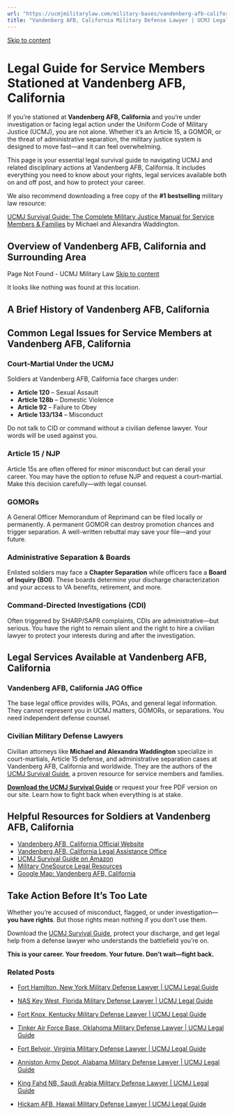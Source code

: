 ```yaml
---
url: "https://ucmjmilitarylaw.com/military-bases/vandenberg-afb-california-military-defense-lawyer-ucmj-legal-guide/"
title: "Vandenberg AFB, California Military Defense Lawyer | UCMJ Legal Guide"
---
```


[Skip to content](https://ucmjmilitarylaw.com/military-bases/vandenberg-afb-california-military-defense-lawyer-ucmj-legal-guide/#content)

# Legal Guide for Service Members Stationed at Vandenberg AFB, California

If you’re stationed at **Vandenberg AFB, California** and you’re under investigation or facing legal action under the Uniform Code of Military Justice (UCMJ), you are not alone. Whether it’s an Article 15, a GOMOR, or the threat of administrative separation, the military justice system is designed to move fast—and it can feel overwhelming.

This page is your essential legal survival guide to navigating UCMJ and related disciplinary actions at Vandenberg AFB, California. It includes everything you need to know about your rights, legal services available both on and off post, and how to protect your career.

We also recommend downloading a free copy of the **#1 bestselling** military law resource:

[UCMJ Survival Guide: The Complete Military Justice Manual for Service Members & Families](https://www.amazon.com/dp/B0FCDD3B2Z) by Michael and Alexandra Waddington.

## Overview of Vandenberg AFB, California and Surrounding Area

Page Not Found - UCMJ Military Law [Skip to content](https://ucmjmilitarylaw.com/military-bases/vandenberg-afb-california-military-defense-lawyer-ucmj-legal-guide/%7Blocation7#content)

It looks like nothing was found at this location.

## A Brief History of Vandenberg AFB, California

## Common Legal Issues for Service Members at Vandenberg AFB, California

### Court-Martial Under the UCMJ

Soldiers at Vandenberg AFB, California face charges under:

- **Article 120** – Sexual Assault
- **Article 128b** – Domestic Violence
- **Article 92** – Failure to Obey
- **Article 133/134** – Misconduct

Do not talk to CID or command without a civilian defense lawyer. Your words will be used against you.

### Article 15 / NJP

Article 15s are often offered for minor misconduct but can derail your career. You may have the option to refuse NJP and request a court-martial. Make this decision carefully—with legal counsel.

### GOMORs

A General Officer Memorandum of Reprimand can be filed locally or permanently. A permanent GOMOR can destroy promotion chances and trigger separation. A well-written rebuttal may save your file—and your future.

### Administrative Separation & Boards

Enlisted soldiers may face a **Chapter Separation** while officers face a **Board of Inquiry (BOI)**. These boards determine your discharge characterization and your access to VA benefits, retirement, and more.

### Command-Directed Investigations (CDI)

Often triggered by SHARP/SAPR complaints, CDIs are administrative—but serious. You have the right to remain silent and the right to hire a civilian lawyer to protect your interests during and after the investigation.

## Legal Services Available at Vandenberg AFB, California

### Vandenberg AFB, California JAG Office

The base legal office provides wills, POAs, and general legal information. They cannot represent you in UCMJ matters, GOMORs, or separations. You need independent defense counsel.

### Civilian Military Defense Lawyers

Civilian attorneys like **Michael and Alexandra Waddington** specialize in court-martials, Article 15 defense, and administrative separation cases at Vandenberg AFB, California and worldwide. They are the authors of the [UCMJ Survival Guide](https://www.amazon.com/dp/B0FCDD3B2Z), a proven resource for service members and families.

**[Download the UCMJ Survival Guide](https://www.amazon.com/dp/B0FCDD3B2Z)** or request your free PDF version on our site. Learn how to fight back when everything is at stake.

## Helpful Resources for Soldiers at Vandenberg AFB, California

- [Vandenberg AFB, California Official Website](https://ucmjmilitarylaw.com/military-bases/vandenberg-afb-california-military-defense-lawyer-ucmj-legal-guide/%7Blocation12%7D)
- [Vandenberg AFB, California Legal Assistance Office](https://ucmjmilitarylaw.com/military-bases/vandenberg-afb-california-military-defense-lawyer-ucmj-legal-guide/%7Blocation13%7D)
- [UCMJ Survival Guide on Amazon](https://www.amazon.com/dp/B0FCDD3B2Z)
- [Military OneSource Legal Resources](https://www.militaryonesource.mil/legal/)
- [Google Map: Vandenberg AFB, California](https://ucmjmilitarylaw.com/military-bases/vandenberg-afb-california-military-defense-lawyer-ucmj-legal-guide/%7Blocation14%7D)

## Take Action Before It’s Too Late

Whether you’re accused of misconduct, flagged, or under investigation— **you have rights**. But those rights mean nothing if you don’t use them.

Download the [UCMJ Survival Guide](https://www.amazon.com/dp/B0FCDD3B2Z), protect your discharge, and get legal help from a defense lawyer who understands the battlefield you’re on.

**This is your career. Your freedom. Your future. Don’t wait—fight back.**

### Related Posts

- [Fort Hamilton, New York Military Defense Lawyer \| UCMJ Legal Guide](https://ucmjmilitarylaw.com/fort-hamilton-new-york-military-defense-lawyer-ucmj-legal-guide/)
- [NAS Key West, Florida Military Defense Lawyer \| UCMJ Legal Guide](https://ucmjmilitarylaw.com/nas-key-west-florida-military-defense-lawyer-ucmj-legal-guide/)
- [Fort Knox, Kentucky Military Defense Lawyer \| UCMJ Legal Guide](https://ucmjmilitarylaw.com/fort-knox-kentucky-military-defense-lawyer-ucmj-legal-guide/)
- [Tinker Air Force Base, Oklahoma Military Defense Lawyer \| UCMJ Legal Guide](https://ucmjmilitarylaw.com/tinker-air-force-base-oklahoma-military-defense-lawyer-ucmj-legal-guide/)

- [Fort Belvoir, Virginia Military Defense Lawyer \| UCMJ Legal Guide](https://ucmjmilitarylaw.com/fort-belvoir-virginia-military-defense-lawyer-ucmj-legal-guide/)
- [Anniston Army Depot, Alabama Military Defense Lawyer \| UCMJ Legal Guide](https://ucmjmilitarylaw.com/anniston-army-depot-alabama-military-defense-lawyer-ucmj-legal-guide/)
- [King Fahd NB, Saudi Arabia Military Defense Lawyer \| UCMJ Legal Guide](https://ucmjmilitarylaw.com/king-fahd-nb-saudi-arabia-military-defense-lawyer-ucmj-legal-guide/)
- [Hickam AFB, Hawaii Military Defense Lawyer \| UCMJ Legal Guide](https://ucmjmilitarylaw.com/hickam-afb-hawaii-military-defense-lawyer-ucmj-legal-guide/)